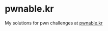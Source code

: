 # pwnable.kr
My solutions for pwn challenges at [pwnable.kr](http://pwnable.kr "http://pwnable.kr") 